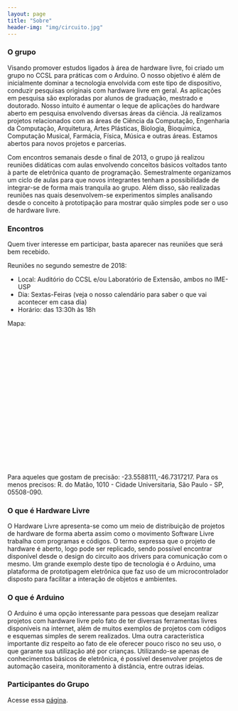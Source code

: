 ```yaml
---
layout: page
title: "Sobre"
header-img: "img/circuito.jpg"
---
```


### O grupo

Visando promover estudos ligados à área de hardware livre, foi criado um grupo no CCSL para práticas com o Arduino. O nosso objetivo é além de inicialmente dominar a tecnologia envolvida com este tipo de dispositivo, conduzir pesquisas originais com hardware livre em geral. As aplicações em pesquisa são exploradas por alunos de graduação, mestrado e doutorado. Nosso intuito é aumentar o leque de aplicações do hardware aberto em pesquisa envolvendo diversas áreas da ciência. Já realizamos projetos relacionados com as áreas de Ciência da Computação, Engenharia da Computação, Arquitetura, Artes Plásticas, Biologia, Bioquimica, Computação Musical, Farmácia, Física, Música e outras áreas. Estamos abertos para novos projetos e parcerias.

Com encontros semanais desde o final de 2013, o grupo já realizou reuniões didáticas com aulas envolvendo conceitos básicos voltados tanto à parte de eletrônica quanto de programação. Semestralmente organizamos um ciclo de aulas para que novos integrantes tenham a possibilidade de integrar-se de forma mais tranquila ao grupo. Além disso, são realizadas reuniões nas quais desenvolvem-se experimentos simples analisando desde o conceito à prototipação para mostrar quão simples pode ser o uso de hardware livre.

### Encontros

Quem tiver interesse em participar, basta aparecer nas reuniões que será bem recebido.

Reuniões no segundo semestre de 2018:

* Local: Auditório do CCSL e/ou Laboratório de Extensão, ambos no IME-USP
* Dia: Sextas-Feiras (veja o nosso calendário para saber o que vai acontecer em casa dia)
* Horário: das 13:30h às 18h 

Mapa:
<div id="map" style="height: 300px;"></div>
<script>
  function initMap() {
    var mapDiv = document.getElementById('map');
    var map = new google.maps.Map(mapDiv, {
        center: {lat: -23.5588111, lng: -46.7317217},
        zoom: 17
    });

        var marker = new google.maps.Marker({
          position: {lat: -23.5588111, lng: -46.7317217},
          map: map
        });
  }
</script>
<!--
<script async defer src="https://maps.googleapis.com/maps/api/js?key=AIzaSyB6N1gnMHeqSjmvkzRcHJqqL5F0CObDH6U&callback=initMap">
</script>
-->
<script async defer src="https://maps.googleapis.com/maps/api/js?key=AIzaSyCEKaZTTszaxiBwi8CH9bShUmAYG0jFcBA&callback=initMap">
</script>

<!-- nova chave da google API AIzaSyCEKaZTTszaxiBwi8CH9bShUmAYG0jFcBA -->

Para aqueles que gostam de precisão: -23.5588111,-46.7317217. Para os menos precisos: R. do Matão, 1010 - Cidade Universitaria, São Paulo - SP, 05508-090.

### O que é Hardware Livre

O Hardware Livre apresenta-se como um meio de distribuição de projetos de hardware de forma aberta assim como o movimento Software Livre trabalha com programas e códigos. O termo expressa que o projeto de hardware é aberto, logo pode ser replicado, sendo possível encontrar disponível desde o design do circuito aos drivers para comunicação com o mesmo. Um grande exemplo deste tipo de tecnologia é o Arduino, uma plataforma de prototipagem eletrônica que faz uso de um microcontrolador disposto para facilitar a interação de objetos e ambientes.

### O que é Arduino

O Arduino é uma opção interessante para pessoas que desejam realizar projetos com hardware livre pelo fato de ter diversas ferramentas livres disponíveis na internet, além de muitos exemplos de projetos com códigos e esquemas simples de serem realizados. Uma outra característica importante diz respeito ao fato de ele oferecer pouco risco no seu uso, o que garante sua utilização até por crianças. Utilizando-se apenas de conhecimentos básicos de eletrônica, é possível desenvolver projetos de automação caseira, monitoramento à distância, entre outras ideias.

### Participantes do Grupo

Acesse essa <a href='/participantes/'>página</a>.

